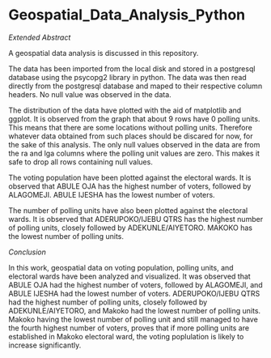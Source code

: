 # Geospatial_Data_Analysis_Python
*Extended Abstract*

A geospatial data analysis is discussed in this repository. 

The data has been imported from the local disk and stored in a postgresql database using the psycopg2 library in python. The data was then read directly from the postgresql database and maped to their respective column headers. No null value was observed in the data.

The distribution of the data have plotted with the aid of matplotlib and ggplot. It is observed from the graph that about 9 rows have 0 polling units. This means that there are some locations without polling units. Therefore whatever data obtained from such places should be discared for now, for the sake of this analysis. The only null values observed in the data are from the ra and lga columns where the polling unit values are zero. This makes it safe to drop all rows containing null values.

The voting population have been plotted against the electoral wards. It is observed that ABULE OJA has the highest number of voters, followed by ALAGOMEJI. ABULE IJESHA has the lowest number of voters.

The number of polling units have also been plotted against the electoral wards. It is observed that ADERUPOKO/IJEBU QTRS has the highest number of polling units, closely followed by ADEKUNLE/AIYETORO. MAKOKO has the lowest number of polling units. 

*Conclusion*

In this work, geospatial data on voting population, polling units, and electoral wards have been analyzed and visualized. It was observed that ABULE OJA had the highest number of voters, followed by ALAGOMEJI, and ABULE IJESHA had the lowest number of voters. ADERUPOKO/IJEBU QTRS had the highest number of polling units, closely followed by ADEKUNLE/AIYETORO, and Makoko had the lowest number of polling units. Makoko having the lowest number of polling unit and still managed to have the fourth highest number of voters, proves that if more polling units are established in Makoko electoral ward, the voting poplulation is likely to increase significantly.
